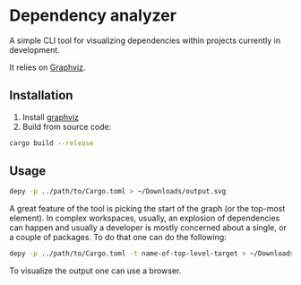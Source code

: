 # Dependency analyzer

A simple CLI tool for visualizing dependencies within projects currently in development.

It relies on [Graphviz](https://graphviz.org/).

## Installation
1. Install [graphviz](https://graphviz.org/download/)
2. Build from source code:
```bash
cargo build --release
```

## Usage
```bash
depy -p ../path/to/Cargo.toml > ~/Downloads/output.svg
```

A great feature of the tool is picking the start of the graph (or the top-most element). In complex workspaces, usually, an explosion of dependencies can happen and usually a developer is mostly concerned about a single, or a couple of packages. To do that one can do the following:
```bash
depy -p ../path/to/Cargo.toml -t name-of-top-level-target > ~/Downloads/output.svg
```

To visualize the output one can use a browser.
